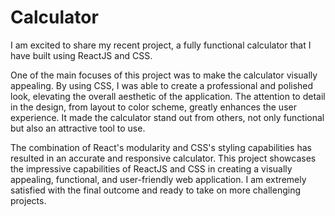 # Calculator

I am excited to share my recent project, a fully functional calculator that I have built using ReactJS and CSS.

One of the main focuses of this project was to make the calculator visually appealing. By using CSS, I was able to create a professional and polished look, elevating the overall aesthetic of the application. The attention to detail in the design, from layout to color scheme, greatly enhances the user experience. It made the calculator stand out from others, not only functional but also an attractive tool to use.

The combination of React's modularity and CSS's styling capabilities has resulted in an accurate and responsive calculator. This project showcases the impressive capabilities of ReactJS and CSS in creating a visually appealing, functional, and user-friendly web application. I am extremely satisfied with the final outcome and ready to take on more challenging projects.
